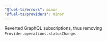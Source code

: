 ```yaml
---
"@fuel-ts/errors": minor
"@fuel-ts/providers": minor
---
```


Reverted GraphQL subscriptions, thus removing `Provider.operations.statusChange`.
